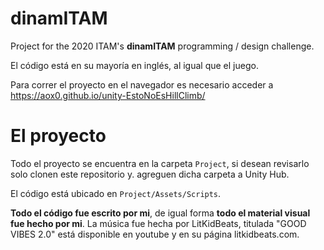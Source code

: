 # dinamITAM

Project for the 2020 ITAM's **dinamITAM** programming / design challenge.

El código está en su mayoría en inglés, al igual que el juego.



Para correr el proyecto en el navegador es necesario acceder a https://aox0.github.io/unity-EstoNoEsHillClimb/



# El proyecto

Todo el proyecto se encuentra en la carpeta `Project`, si desean revisarlo solo clonen este repositorio y. agreguen dicha carpeta a Unity Hub.

El código está ubicado en `Project/Assets/Scripts`. 



**Todo el código fue escrito por mi**, de igual forma **todo el material visual fue hecho por mi**. La música fue hecha por LitKidBeats, titulada "GOOD VIBES 2.0" está disponible en youtube y en su página litkidbeats.com.